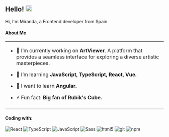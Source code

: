 ## Hello! <img src='https://d.tw93.fun/images/hi.gif' alt='Hi' width="20"/>

Hi, I'm Miranda, a Frontend developer from Spain.

<h4>About Me</h4>
<table width="960px">
<tr>
<td valign="top" width="50%">
  
- 🔭 I’m currently working on **ArtViewer**. A platform that provides a seamless interface for exploring a diverse artistic masterpieces.

- 🌱 I’m learning **JavaScript, TypeScript, React, Vue.**
  
- 📝 I want to learn **Angular.**

- ⚡ Fun fact: **Big fan of Rubik's Cube.**

  </table>

<h4>Coding with:</h4>
<p>
  <img alt="React" src="https://img.shields.io/badge/-React-45b8d8?style=flat-square&logo=react&logoColor=white" />
  <img alt="TypeScript" src="https://img.shields.io/badge/-TypeScript-007ACC?style=flat-square&logo=typescript&logoColor=white" />
  <img alt="JavaScript" src="https://img.shields.io/badge/-JavaScript-005ABB?style=flat-square&logo=javascript&logoColor=white" />
  <img alt="Sass" src="https://img.shields.io/badge/-Sass-CC6699?style=flat-square&logo=sass&logoColor=white" />
  <img alt="html5" src="https://img.shields.io/badge/-HTML5-E34F26?style=flat-square&logo=html5&logoColor=white" />
  <img alt="git" src="https://img.shields.io/badge/-Git-F05032?style=flat-square&logo=git&logoColor=white" />
  <img alt="npm" src="https://img.shields.io/badge/-NPM-CB3837?style=flat-square&logo=npm&logoColor=white" />

</p>
